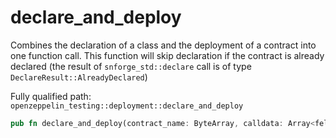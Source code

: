 # declare_and_deploy

Combines the declaration of a class and the deployment of a contract into one function call. This function will skip declaration if the contract is already declared (the result of `snforge_std::declare` call is of type `DeclareResult::AlreadyDeclared`)

Fully qualified path: `openzeppelin_testing::deployment::declare_and_deploy`

```rust
pub fn declare_and_deploy(contract_name: ByteArray, calldata: Array<felt252>) -> ContractAddress
```

